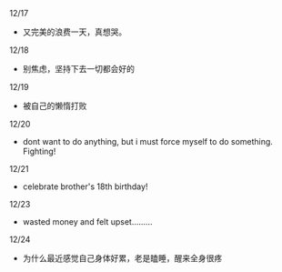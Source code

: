 12/17

- 又完美的浪费一天，真想哭。

12/18

- 别焦虑，坚持下去一切都会好的

12/19

- 被自己的懒惰打败

12/20

- dont want to do anything, but i must force myself to do something. Fighting!

12/21

- celebrate brother's 18th birthday!

12/23

- wasted money and felt upset.........

12/24

- 为什么最近感觉自己身体好累，老是瞌睡，醒来全身很疼
